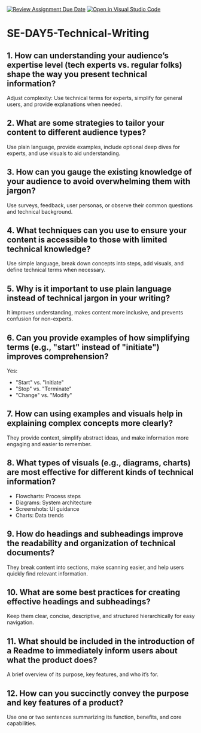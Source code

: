 [![Review Assignment Due Date](https://classroom.github.com/assets/deadline-readme-button-22041afd0340ce965d47ae6ef1cefeee28c7c493a6346c4f15d667ab976d596c.svg)](https://classroom.github.com/a/zsAR-pyY)
[![Open in Visual Studio Code](https://classroom.github.com/assets/open-in-vscode-2e0aaae1b6195c2367325f4f02e2d04e9abb55f0b24a779b69b11b9e10269abc.svg)](https://classroom.github.com/online_ide?assignment_repo_id=18469048&assignment_repo_type=AssignmentRepo)
# SE-DAY5-Technical-Writing
## 1. How can understanding your audience’s expertise level (tech experts vs. regular folks) shape the way you present technical information?  
Adjust complexity: Use technical terms for experts, simplify for general users, and provide explanations when needed.  

## 2. What are some strategies to tailor your content to different audience types?  
Use plain language, provide examples, include optional deep dives for experts, and use visuals to aid understanding.  

## 3. How can you gauge the existing knowledge of your audience to avoid overwhelming them with jargon?  
Use surveys, feedback, user personas, or observe their common questions and technical background.  

## 4. What techniques can you use to ensure your content is accessible to those with limited technical knowledge?  
Use simple language, break down concepts into steps, add visuals, and define technical terms when necessary.  

## 5. Why is it important to use plain language instead of technical jargon in your writing?  
It improves understanding, makes content more inclusive, and prevents confusion for non-experts.  

## 6. Can you provide examples of how simplifying terms (e.g., "start" instead of "initiate") improves comprehension?  
Yes:  
- "Start" vs. "Initiate"  
- "Stop" vs. "Terminate"  
- "Change" vs. "Modify"  

## 7. How can using examples and visuals help in explaining complex concepts more clearly?  
They provide context, simplify abstract ideas, and make information more engaging and easier to remember.  

## 8. What types of visuals (e.g., diagrams, charts) are most effective for different kinds of technical information?  
- Flowcharts: Process steps  
- Diagrams: System architecture  
- Screenshots: UI guidance  
- Charts: Data trends  

## 9. How do headings and subheadings improve the readability and organization of technical documents?  
They break content into sections, make scanning easier, and help users quickly find relevant information.  

## 10. What are some best practices for creating effective headings and subheadings?  
Keep them clear, concise, descriptive, and structured hierarchically for easy navigation.  

## 11. What should be included in the introduction of a Readme to immediately inform users about what the product does?  
A brief overview of its purpose, key features, and who it’s for.  

## 12. How can you succinctly convey the purpose and key features of a product?  
Use one or two sentences summarizing its function, benefits, and core capabilities.
